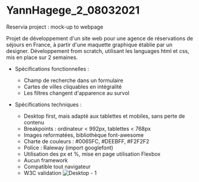 # YannHagege_2_08032021
Reservia project : mock-up to webpage

Projet de développement d'un site web pour une agence de réservations de séjours en France, à partir d'une maquette graphique établie par un designer.
Développement from scratch, utilisant les languages html et css, mis en place sur 2 semaines.

* Spécifications fonctionnelles : 
  - Champ de recherche dans un formulaire
  - Cartes de villes cliquables en intégralité
  - Les filtres changent d'apparence au survol

* Spécifications techniques : 
  - Desktop first, mais adapté aux tablettes et mobiles, sans perte de contenu
  - Breakpoints : ordinateur < 992px, tablettes < 768px
  - Images reformatées, bibliothèque font-awesome
  - Charte de couleurs : #0065FC, #DEEBFF, #F2F2F2
  - Police : Raleway (import googlefont)
  - Utilisation des px et %, mise en page utilisation Flexbox
  - Aucun framework
  - Compatible tout navigateur
  - W3C validation
![Desktop - 1](https://user-images.githubusercontent.com/79877110/136531013-546c3499-92aa-4a11-84d2-b262f771d80c.png)
